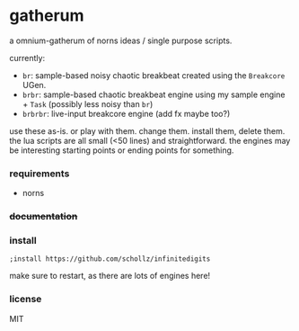 # gatherum

a omnium-gatherum of norns ideas / single purpose scripts.

currently:

- `br`: sample-based noisy chaotic breakbeat created using the `Breakcore` UGen.
- `brbr`: sample-based chaotic breakbeat engine using my sample engine + `Task` (possibly less noisy than `br`)
- `brbrbr`: live-input breakcore engine (add fx maybe too?)

use these as-is. or play with them. change them. install them, delete them. the lua scripts are all small (<50 lines) and straightforward. the engines may be interesting starting points or ending points for something. 

### requirements 

- norns

### ~~documentation~~ 


### install

```
;install https://github.com/schollz/infinitedigits
```

make sure to restart, as there are lots of engines here!

### license

MIT